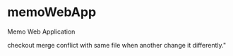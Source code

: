 # memoWebApp
Memo Web Application

checkout merge conflict with same file when another change it differently."
